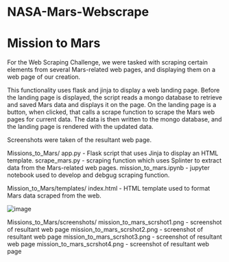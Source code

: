 # NASA-Mars-Webscrape

# Mission to Mars

   
   For the Web Scraping Challenge, we were tasked with scraping certain elements from several Mars-related web pages, and
   displaying them on a web page of our creation.
   
   This functionality uses flask and jinja to display a web landing page.  Before the landing page is displayed, the
   script reads a mongo database to retrieve and saved Mars data and displays it on the page.  On the landing page is a button,
   when clicked, that calls a scrape function to scrape the Mars web pages for current data.  The data is then written to
   the mongo database, and the landing page is rendered with the updated data.
   
   Screenshots were taken of the resultant web page.
   
   
  Missions_to_Mars/
   app.py - Flask script that uses Jinja to display an HTML template.
   scrape_mars.py - scraping function which uses Splinter to extract data from the Mars-related web pages.
   mission_to_mars.ipynb - jupyter notebook used to develop and debgug scraping function.
   
  Mission_to_Mars/templates/
      index.html - HTML template used to format Mars data scraped from the web.
      
      
  ![image](/Missions_to_Mars/screenshots/mission_to_mars_scrnshot4.png)
      
  Missions_to_Mars/screenshots/
      mission_to_mars_scrshot1.png - screenshot of resultant web page
      mission_to_mars_scrshot2.png - screenshot of resultant web page
      mission_to_mars_scrshot3.png - screenshot of resultant web page
      mission_to_mars_scrshot4.png - screenshot of resultant web page
   
